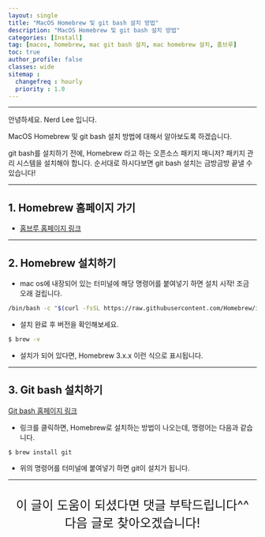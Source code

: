 ```yaml
---
layout: single
title: "MacOS Homebrew 및 git bash 설치 방법"
description: "MacOS Homebrew 및 git bash 설치 방법"
categories: [Install]
tag: [macos, homebrew, mac git bash 설치, mac homebrew 설치, 홈브루]
toc: true
author_profile: false
classes: wide
sitemap :
  changefreq : hourly
  priority : 1.0
---
```


---

안녕하세요. Nerd Lee 입니다.

MacOS Homebrew 및 git bash 설치 방법에 대해서 알아보도록 하겠습니다.

git bash를 설치하기 전에, Homebrew 라고 하는 오픈소스 패키지 매니저?
패키지 관리 시스템을 설치해야 합니다.
순서대로 하시다보면 git bash 설치는 금방금방 끝낼 수 있습니다!


---
## 1. Homebrew 홈페이지 가기
- [홈브루 홈페이지 링크](https://brew.sh/index_ko)


---

## 2. Homebrew 설치하기

- mac os에 내장되어 있는 터미널에 해당 명령어를 붙여넣기 하면 설치 시작! 조금 오래 걸립니다.

```bash
/bin/bash -c "$(curl -fsSL https://raw.githubusercontent.com/Homebrew/install/HEAD/install.sh)"
```

- 설치 완료 후 버전을 확인해보세요.

```bash
$ brew -v
```

- 설치가 되어 있다면, Homebrew 3.x.x 이런 식으로 표시됩니다.

---

## 3. Git bash 설치하기
[Git bash 홈페이지 링크](https://git-scm.com/download/mac)

- 링크를 클릭하면, Homebrew로 설치하는 방법이 나오는데, 명령어는 다음과 같습니다.

```bash
$ brew install git
```

- 위의 명령어를 터미널에 붙여넣기 하면 git이 설치가 됩니다.

---

<br>

<div style="font-size:25px; text-align:center">
이 글이 도움이 되셨다면 댓글 부탁드립니다^^<br>
다음 글로 찾아오겠습니다!

</div>
